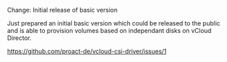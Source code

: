 Change: Initial release of basic version

Just prepared an initial basic version which could be released to the public
and is able to provision volumes based on independant disks on vCloud Director.

https://github.com/proact-de/vcloud-csi-driver/issues/1
